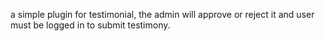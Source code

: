 a simple plugin for testimonial, the admin will approve or reject it and user must be logged in to submit testimony. 
